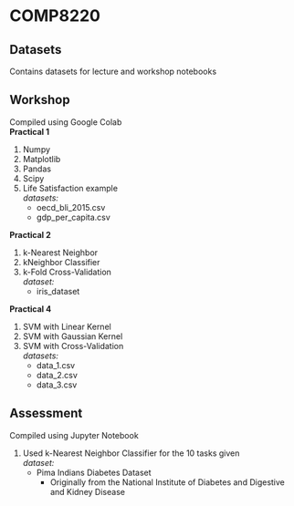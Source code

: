 # COMP8220
## Datasets
Contains datasets for lecture and workshop notebooks

## Workshop
Compiled using Google Colab<br/>
__Practical 1__
1. Numpy
2. Matplotlib
3. Pandas
4. Scipy
5. Life Satisfaction example<br/>
   _datasets:_
    * oecd_bli_2015.csv
    * gdp_per_capita.csv
    
 __Practical 2__
1. k-Nearest Neighbor
2. kNeighbor Classifier
3. k-Fold Cross-Validation<br/>
   _dataset:_
    * iris_dataset

__Practical 4__
1. SVM with Linear Kernel
2. SVM with Gaussian Kernel
3. SVM with Cross-Validation<br/>
   _datasets:_
   * data_1.csv
   * data_2.csv
   * data_3.csv
   
## Assessment
Compiled using Jupyter Notebook<br/>
1. Used k-Nearest Neighbor Classifier for the 10 tasks given<br/>
   _dataset:_
   * Pima Indians Diabetes Dataset
      - Originally from the National Institute of Diabetes and Digestive and Kidney Disease
